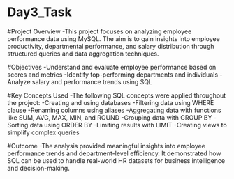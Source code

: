 # Day3_Task

#Project Overview
   -This project focuses on analyzing employee performance data using MySQL. The aim is to gain insights into employee productivity, departmental performance, and salary distribution through structured queries 
    and data aggregation techniques.

#Objectives
   -Understand and evaluate employee performance based on scores and metrics
   -Identify top-performing departments and individuals
   -Analyze salary and performance trends using SQL

#Key Concepts Used
   -The following SQL concepts were applied throughout the project:
   -Creating and using databases
   -Filtering data using WHERE clause
   -Renaming columns using aliases
   -Aggregating data with functions like SUM, AVG, MAX, MIN, and ROUND
   -Grouping data with GROUP BY
   -Sorting data using ORDER BY
   -Limiting results with LIMIT
   -Creating views to simplify complex queries

#Outcome
   -The analysis provided meaningful insights into employee performance trends and department-level efficiency. It demonstrated how SQL can be used to handle real-world HR datasets for business intelligence and 
    decision-making.
